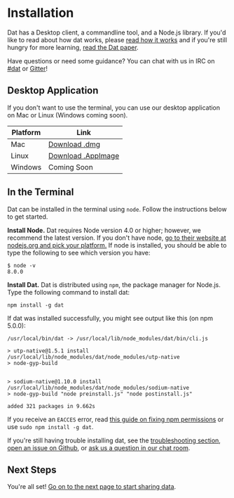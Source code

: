 # Installation

Dat has a Desktop client, a commandline tool, and a Node.js library. If you'd like to read about how dat works, please [read how it works](/concepts) and if you're still hungry for more learning, [read the Dat paper](https://github.com/datproject/docs/blob/master/papers/dat-paper.pdf).

Have questions or need some guidance? You can chat with us in IRC on [#dat](http://webchat.freenode.net/?channels=dat) or [Gitter](https://gitter.im/datproject/discussions?utm_source=badge&utm_medium=badge&utm_campaign=pr-badge&utm_content=badge)!

## Desktop Application

If you don't want to use the terminal, you can use our desktop application on Mac or Linux (Windows coming soon).

| Platform | Link             |
|---------|-------------------|
| Mac     | [Download .dmg](http://datproject.github.io/dat-desktop/mac)          |
| Linux   | [Download .AppImage](http://datproject.github.io/dat-desktop/linux)          |
| Windows | Coming Soon       |


## In the Terminal

Dat can be installed in the terminal using `node`. Follow the instructions below to get started.

**Install Node.** Dat requires Node version 4.0 or higher; however, we recommend the latest version. If you don't have node, [go to their website at nodejs.org and pick your platform.](https://nodejs.org/en/download/) If node is installed, you should be able to type the following to see which version you have:

```
$ node -v
8.0.0
```

**Install Dat.** Dat is distributed using `npm`, the package manager for Node.js. Type the following command to install dat:

```
npm install -g dat
```

If dat was installed successfully, you might see output like this (on npm 5.0.0):
```
/usr/local/bin/dat -> /usr/local/lib/node_modules/dat/bin/cli.js

> utp-native@1.5.1 install /usr/local/lib/node_modules/dat/node_modules/utp-native
> node-gyp-build


> sodium-native@1.10.0 install /usr/local/lib/node_modules/dat/node_modules/sodium-native
> node-gyp-build "node preinstall.js" "node postinstall.js"

added 321 packages in 9.662s
```

If you receive an `EACCES` error, read [this guide on fixing npm permissions](https://docs.npmjs.com/getting-started/fixing-npm-permissions) or use `sudo npm install -g dat`.

If you're still having trouble installing dat, see the [troubleshooting section](/troubleshooting), [open an issue on Github](https://github.com/datproject/dat/issues/new), or [ask us a question in our chat room](https://gitter.im/datproject/discussions).

## Next Steps

You're all set! [Go on to the next page to start sharing data](/tutorial).
